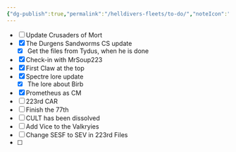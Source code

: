 ```yaml
---
{"dg-publish":true,"permalink":"/helldivers-fleets/to-do/","noteIcon":"","created":"2024-03-26T21:55:15.384+01:00","updated":"2024-04-01T22:18:36.304+02:00"}
---
```


- [ ] Update Crusaders of Mort
- [x] The Durgens Sandworms CS update
	- [x] Get the files from Tydus, when he is done
- [x] Check-in with MrSoup223
- [x] First Claw at the top
- [x] Spectre lore update 
	- [x] The lore about Birb
- [x] Prometheus as CM
- [ ] 223rd CAR
- [ ] Finish the 77th
- [ ] CULT has been dissolved
- [ ] Add Vice to the Valkryies
- [ ] Change SESF to SEV in 223rd Files
- [ ] 